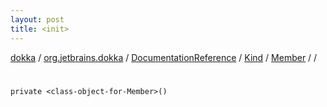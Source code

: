 ```yaml
---
layout: post
title: <init>
---
```

[dokka](../../../../../index.md) / [org.jetbrains.dokka](../../../../index.md) / [DocumentationReference](../../../index.md) / [Kind](../../index.md) / [Member](../index.md) / [<class-object-for-Member>](index.md) / [<init>](_init_.md)

# <init>

```
private <class-object-for-Member>()
```
